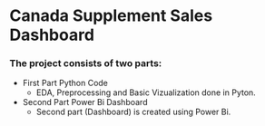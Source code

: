 # Canada Supplement Sales Dashboard
### The project consists of two parts:
+ First Part Python Code
  + EDA, Preprocessing and Basic Vizualization done in Pyton.
+ Second Part Power Bi Dashboard
  + Second part (Dashboard) is created using Power Bi.
